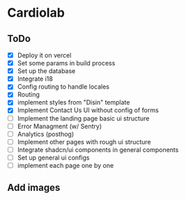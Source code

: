 # Cardiolab

## ToDo

- [x] Deploy it on vercel
- [x] Set some params in build process
- [x] Set up the database
- [x] Integrate i18
- [x] Config routing to handle locales
- [x] Routing
- [x] implement styles from "Disin" template
- [x] Implement Contact Us UI without config of forms
- [ ] Implement the landing page basic ui structure
- [ ] Error Managment (w/ Sentry)
- [ ] Analytics (posthog)
- [ ] Implement other pages with rough ui structure
- [ ] Integrate shadcn/ui components in general components
- [ ] Set up general ui configs
- [ ] implement each page one by one

## Add images
